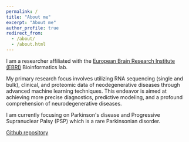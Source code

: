 ```yaml
---
permalink: /
title: "About me"
excerpt: "About me"
author_profile: true
redirect_from:
  - /about/
  - /about.html
---
```

I am a researcher affiliated with the  [European Brain Research Institute (EBRI)](https://www.ebri.it/) Bioinformatics lab.

My primary research focus involves utilizing RNA sequencing (single and bulk), clinical, and proteomic data of neodegenerative diseases through advanced machine learning techniques. This endeavor is aimed at achieving more precise diagnostics, predictive modeling, and a profound comprehension of neurodegenerative diseases.

I am currently focusing on Parkinson's disease and Progressive Supranuclear Palsy (PSP) which is a rare Parkinsonian disorder.

[Github repository](https://github.com/zainabnazari/ppmi?tab=readme-ov-file)
